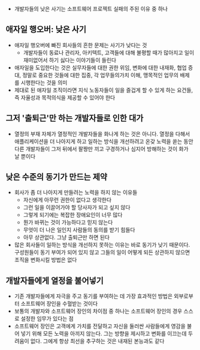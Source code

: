 - 개발자들의 낮은 사기는 소프트웨어 프로젝트 실패의 주된 이유 중 하나

## 애자일 행오버: 낮은 사기
- 애자일 행오버에 빠진 회사들의 흔한 문제는 사기가 낮다는 것
	- 개발자들이 동료나 관리자, 아키텍트, 고객들에 대해 불평할 때가 많아지고 일이 재미없어서 하기 싫다는 이야기들이 들린다
- 애자일을 도입한다는 것은 실무자들에 대한 권한 위임, 변화에 대한 내재화, 협업 증대, 정말로 중요한 것들에 대한 집중, 각 업무들의가치 이해, 맹목적인 업무의 배제를 시행한다는 것을 의미
- 제대로 된 애자일 조직이라면 지식 노동자들이 일을 즐겁게 할 수 있게 하는 요건들, 즉 자율성과 목적의식을 제공할 수 있어야 한다

## 그저 '출퇴근'만 하는 개발자들로 인한 대가
- 열정의 부재 자체가 열정적인 개발자들을 화나게 하는 것은 아니다. 열정을 다해서 애플리케이션을 더 나아지게 하고 일하는 방식을 개선하려고 온갖 노력을 쏟는 동안 다른 개발자들이 그저 뒤에서 팔짱만 끼고 구경하거나 심지어 방해하는 것이 화가 날 뿐이다

## 낮은 수준의 동기가 만드는 제약
- 회사가 좀 더 나아지게 만들려는 노력을 하지 않는 이유들
	- 자신에게 아무런 권한이 없다고 생각한다
	- 그런 일을 이끌어가야 할 당사자가 되고 싶지 않다
	- 그렇게 되기에는 복잡한 장애요인이 너무 많다
	- 뭔가 바뀌는 것이 가능하다고 믿지 않는다
	- 무엇이 더 나은 일인지 사람들의 동의를 받기 힘들다
	- 아무 상관없다. 그냥 출퇴근만 하면 된다
- 많은 회사들이 일하는 방식을 개선하지 못하는 이유는 바로 동기가 낮기 때문이다. 구성원들이 동기 부여가 되어 있지 않고 그들의 일이 어떻게 되든 상관하지 않으면 조직을 변화시킬 방법은 없다

## 개발자들에게 열정을 불어넣기
- 기존 개발자들에게 자극을 주고 동기를 부여하는 데 가장 효과적인 방법은 외부로부터 소프트웨어 장인을 수혈받는 것이다
- 보통의 개발자와 소프트웨어 장인의 차이점 중 하나는 소프트웨어 장인의 경우 스스로 설정한 임무가 있다는 점
- 소프트웨어 장인은 고객에게 가치를 전달하고 자신을 둘러싼 사람들에게 영감을 불어 넣기 위해 모든 노력을 아끼지 않는다. 그는 방향을 제시하고 변화를 이끄는데 두려움이 없다. 그에게 항상 최선을 추구하는 것은 내재된 본능과도 같다